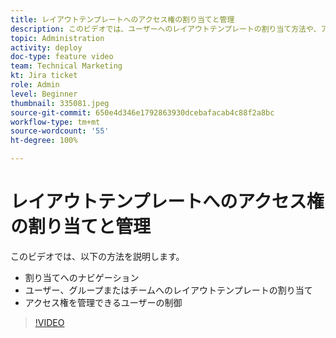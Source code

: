 ```yaml
---
title: レイアウトテンプレートへのアクセス権の割り当てと管理
description: このビデオでは、ユーザーへのレイアウトテンプレートの割り当て方法や、アクセス権を管理できるユーザーの制御方法を説明します。
topic: Administration
activity: deploy
doc-type: feature video
team: Technical Marketing
kt: Jira ticket
role: Admin
level: Beginner
thumbnail: 335081.jpeg
source-git-commit: 650e4d346e1792863930dcebafacab4c88f2a8bc
workflow-type: tm+mt
source-wordcount: '55'
ht-degree: 100%

---
```


# レイアウトテンプレートへのアクセス権の割り当てと管理

このビデオでは、以下の方法を説明します。

* 割り当てへのナビゲーション
* ユーザー、グループまたはチームへのレイアウトテンプレートの割り当て
* アクセス権を管理できるユーザーの制御

>[!VIDEO](https://video.tv.adobe.com/v/MPC#/?quality=12&learn=on)

